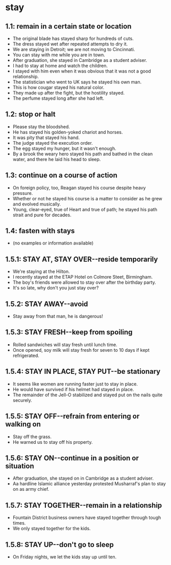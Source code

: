 # stay
## 1.1: remain in a certain state or location

  *  The original blade has stayed sharp for hundreds of cuts.
  *  The dress stayed wet after repeated attempts to dry it.
  *  We are staying in Detroit; we are not moving to Cincinnati.
  *  You can stay with me while you are in town.
  *  After graduation, she stayed in Cambridge as a student adviser.
  *  I had to stay at home and watch the children.
  *  I stayed with him even when it was obvious that it was not a good relationship.
  *  The statistician who went to UK says he stayed his own man.
  *  This is how cougar stayed his natural color.
  *  They made up after the fight, but the hostility stayed.
  *  The perfume stayed long after she had left.

## 1.2: stop or halt

  *  Please stay the bloodshed.
  *  He has stayed his golden-yoked chariot and horses.
  *  It was pity that stayed his hand.
  *  The judge stayed the execution order.
  *  The egg stayed my hunger, but it wasn't enough.
  *  By a brook the weary hero stayed his path and bathed in the clean water, and there he laid his head to sleep.

## 1.3: continue on a course of action

  *  On foreign policy, too, Reagan stayed his course despite heavy pressure.
  *  Whether or not he stayed his course is a matter to consider as he grew and evolved musically.
  *  Young, clear-eyed, true of Heart and true of path; he stayed his path strait and pure for decades.

## 1.4: fasten with stays

  *  (no examples or information available)

## 1.5.1: STAY AT, STAY OVER--reside temporarily

  *  We're staying at the Hilton.
  *  I recently stayed at the ETAP Hotel on Colmore Steet, Birmingham.
  *  The boy's friends were allowed to stay over after the birthday party.
  *  It's so late, why don't you just stay over?

## 1.5.2: STAY AWAY--avoid

  *  Stay away from that man, he is dangerous!

## 1.5.3: STAY FRESH--keep from spoiling

  *  Rolled sandwiches will stay fresh until lunch time.
  *  Once opened, soy milk will stay fresh for seven to 10 days if kept refrigerated.

## 1.5.4: STAY IN PLACE, STAY PUT--be stationary

  *  It seems like women are running faster just to stay in place.
  *  He would have survived if his helmet had stayed in place.
  *  The remainder of the Jell-O stabilized and stayed put on the nails quite securely.

## 1.5.5: STAY OFF--refrain from entering or walking on

  *  Stay off the grass.
  *  He warned us to stay off his property.

## 1.5.6: STAY ON--continue in a position or situation

  *  After graduation, she stayed on in Cambridge as a student adviser.
  *  Aa hardline Islamic alliance yesterday protested Musharraf's plan to stay on as army chief.

## 1.5.7: STAY TOGETHER--remain in a relationship

  *  Fountain District business owners have stayed together through tough times.
  *  We only stayed together for the kids.

## 1.5.8: STAY UP--don't go to sleep

  *  On Friday nights, we let the kids stay up until ten.
